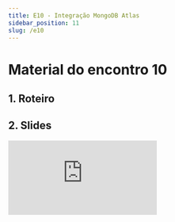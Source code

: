```yaml
---
title: E10 - Integração MongoDB Atlas
sidebar_position: 11
slug: /e10
---
```


# Material do encontro 10

## 1. Roteiro 

## 2. Slides 

<div style={{ textAlign: 'center' }}>
    <iframe 
        style={{
            display: 'block',
            margin: 'auto',
            width: '100%',
            height: '50vh',
        }}
        src="https://slides.com/rodrigomangoninicola/m9-ec-encontros/embed#/encontro10"
        frameborder="0" 
        allowFullScreen>
    </iframe>
</div>
<br/>


